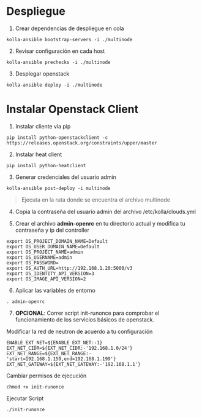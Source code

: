 # Despliegue

1. Crear dependencias de despliegue en cola
```
kolla-ansible bootstrap-servers -i ./multinode
```
2. Revisar configuración en cada host
```
kolla-ansible prechecks -i ./multinode
```
3. Desplegar openstack
```
kolla-ansible deploy -i ./multinode
```

# Instalar Openstack Client
1. Instalar cliente via pip
```
pip install python-openstackclient -c https://releases.openstack.org/constraints/upper/master
```
2. Instalar heat client
```
pip install python-heatclient
```

3. Generar credenciales del usuario admin
```
kolla-ansible post-deploy -i multinode
```
> Ejecuta en la ruta donde se encuentra el archivo multinode
4. Copia la contraseña del usuario admin del archivo /etc/kolla/clouds.yml

5. Crear el archivo **admin-openrc** en tu directorio actual y modifica tu contraseña y ip del controller

```
export OS_PROJECT_DOMAIN_NAME=Default
export OS_USER_DOMAIN_NAME=Default
export OS_PROJECT_NAME=admin
export OS_USERNAME=admin
export OS_PASSWORD=
export OS_AUTH_URL=http://192.168.1.20:5000/v3
export OS_IDENTITY_API_VERSION=3
export OS_IMAGE_API_VERSION=2
```
6. Aplicar las variables de entorno
```
. admin-openrc
```

7. **OPCIONAL**: Correr script init-runonce para comprobar el funcionamiento de los servicios básicos de openstack.

Modificar la red de neutron de acuerdo a tu configuración
```
ENABLE_EXT_NET=${ENABLE_EXT_NET:-1}
EXT_NET_CIDR=${EXT_NET_CIDR:-'192.168.1.0/24'}
EXT_NET_RANGE=${EXT_NET_RANGE:-'start=192.168.1.150,end=192.168.1.199'}
EXT_NET_GATEWAY=${EXT_NET_GATEWAY:-'192.168.1.1'}
```

Cambiar permisos de ejecución
```
chmod +x init-runonce
```

Ejecutar Script

```
./init-runonce
```